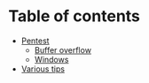 # Table of contents

* [Pentest](README.md)
  * [Buffer overflow](pentest/buffer-overflow.md)
  * [Windows](pentest/windows.md)
* [Various tips](various-tips.md)
